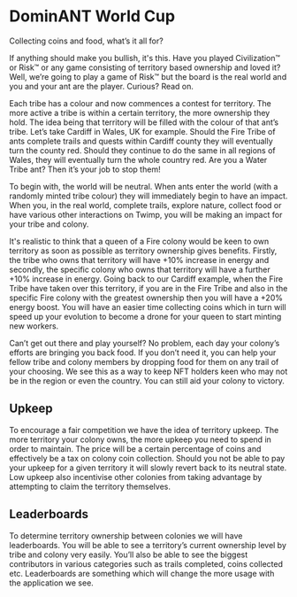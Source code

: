 # DominANT World Cup

Collecting coins and food, what’s it all for?

If anything should make you bullish, it's this. Have you played Civilization™ or Risk™ or any game consisting of territory based ownership and loved it? Well, we’re going to play a game of Risk™ but the board is the real world and you and your ant are the player. Curious? Read on.

Each tribe has a colour and now commences a contest for territory. The more active a tribe is within a certain territory, the more ownership they hold. The idea being that territory will be filled with the colour of that ant’s tribe. Let’s take Cardiff in Wales, UK for example. Should the Fire Tribe of ants complete trails and quests within Cardiff county they will eventually turn the county red. Should they continue to do the same in all regions of Wales, they will eventually turn the whole country red. Are you a Water Tribe ant? Then it’s your job to stop them!

To begin with, the world will be neutral. When ants enter the world (with a randomly minted tribe colour) they will immediately begin to have an impact. When you, in the real world, complete trails, explore nature, collect food or have various other interactions on Twimp, you will be making an impact for your tribe and colony.

It's realistic to think that a queen of a Fire colony would be keen to own territory as soon as possible as territory ownership gives benefits. Firstly, the tribe who owns that territory will have +10% increase in energy and secondly, the specific colony who owns that territory will have a further +10% increase in energy. Going back to our Cardiff example, when the Fire Tribe have taken over this territory, if you are in the Fire Tribe and also in the specific Fire colony with the greatest ownership then you will have a +20% energy boost. You will have an easier time collecting coins which in turn will speed up your evolution to become a drone for your queen to start minting new workers.

Can’t get out there and play yourself? No problem, each day your colony’s efforts are bringing you back food. If you don’t need it, you can help your fellow tribe and colony members by dropping food for them on any trail of your choosing. We see this as a way to keep NFT holders keen who may not be in the region or even the country. You can still aid your colony to victory.

## Upkeep

To encourage a fair competition we have the idea of territory upkeep. The more territory your colony owns, the more upkeep you need to spend in order to maintain. The price will be a certain percentage of coins and effectively be a tax on colony coin collection. Should you not be able to pay your upkeep for a given territory it will slowly revert back to its neutral state. Low upkeep also incentivise other colonies from taking advantage by attempting to claim the territory themselves.

## Leaderboards

To determine territory ownership between colonies we will have leaderboards. You will be able to see a territory’s current ownership level by tribe and colony very easily. You’ll also be able to see the biggest contributors in various categories such as trails completed, coins collected etc. Leaderboards are something which will change the more usage with the application we see.
